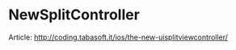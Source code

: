 NewSplitController
==================

Article: http://coding.tabasoft.it/ios/the-new-uisplitviewcontroller/ ‎
